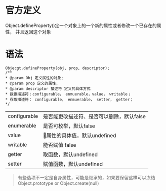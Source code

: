 # 官方定义

Object.defineProperty()定一个对象上的一个新的属性或者修改一个已存在的属性， 并且返回这个对象

# 语法
```
Objecgt.defineProperty(obj, prop, descriptor);
/**
* @param Obj 定义属性的对象;
* @param prop 定义的属性;
* @param descriptor 描述符 定义的具体方式
* 数据描述符：configurable， enmuerable，value， writable；
* 存取描述符： configurable， enmuerable， setter， getter；
*/
```

<table>
  <tr>
    <td>configurable</td>
    <td>是否能更改描述符、是否可以删除，默认false</td>
  </tr>
  <tr>
    <td>enumerable</td>
    <td>是否可枚举，默认false</td>
  </tr>
  <tr>
    <td>value</td>
    <td>属性的具体值，默认undefined</td>
  </tr>
  <tr>
    <td>writable</td>
    <td>能否赋值 false</td>
  </tr>
  <tr>
    <td>getter</td>
    <td>取函数，默认undefined</td>
  </tr>
  <tr>
    <td>setter</td>
    <td>赋值函数，默认undefined</td>
  </td>
</table>

> 有些选项不一定是自身属性，可能是继承的，如果要保留这样可以冻结Object.prototype or Object.create(null)


